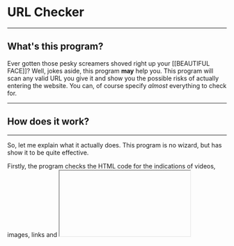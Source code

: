 # URL Checker
<hr>
<h2> What's this program?</h2>
  Ever gotten those pesky screamers shoved right up your [[BEAUTIFUL FACE]]?
  Well, jokes aside, this program <b>may</b> help you.
  This program will scan any valid URL you give it and
  show you the possible risks of actually entering the website.
  You can, of course specify <i>almost</i> everything to check for.
<hr>
<h2> How does it work? </h2>
<hr>
  So, let me explain what it actually does.
  This program is no wizard, but has show it to be quite effective.
  
  Firstly, the program checks the HTML code for the indications of
  videos, images, links and <iframe>'s.
  (You can specify whether videos/images SHOULD NOT be present on the
  website.)
  By specifying that, you tell the program all of the possible red flags.
  By checking all of the elements, it determines whether it'd be a good
  idea to visit this website.
<hr>
<h2>Hardcoded checked elements</h2>
<hr>
  <i>These are the elements that the program checks</i>
  <ul>
  <li>a-tags that contain a href</li>
  <li>img-tags</li>
  <li>iframe-tags</li>
  <li>video-tags</li>
    <li>video-tags that have the "loop" property</li>
  </ul>
